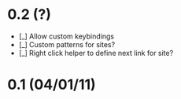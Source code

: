 # 0.2 (?)

- [_] Allow custom keybindings
- [_] Custom patterns for sites?
- [_] Right click helper to define next link for site?

# 0.1 (04/01/11)
